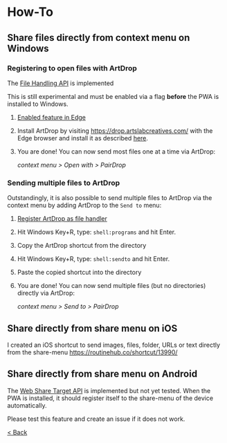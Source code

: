# How-To
## Share files directly from context menu on Windows
### Registering to open files with ArtDrop
The [File Handling API](https://learn.microsoft.com/en-us/microsoft-edge/progressive-web-apps-chromium/how-to/handle-files) is implemented

This is still experimental and must be enabled via a flag **before** the PWA is installed to Windows.
1. [Enabled feature in Edge](https://learn.microsoft.com/en-us/microsoft-edge/progressive-web-apps-chromium/how-to/handle-files#enable-the-file-handling-api)
2. Install ArtDrop by visiting https://drop.artslabcreatives.com/ with the Edge browser and install it as described [here](faq.md#help--i-cant-install-the-pwa-).
3. You are done! You can now send most files one at a time via ArtDrop:
   
   _context menu > Open with > PairDrop_

[//]: # (Todo: add screenshots)

### Sending multiple files to ArtDrop
Outstandingly, it is also possible to send multiple files to ArtDrop via the context menu by adding ArtDrop to the `Send to` menu:
1. [Register ArtDrop as file handler](#registering-to-open-files-with-artdrop) 
2. Hit Windows Key+R, type: `shell:programs` and hit Enter.
3. Copy the ArtDrop shortcut from the directory
4. Hit Windows Key+R, type: `shell:sendto` and hit Enter.
5. Paste the copied shortcut into the directory
6. You are done! You can now send multiple files (but no directories) directly via ArtDrop:
   
   _context menu > Send to > PairDrop_

[//]: # (Todo: add screenshots)

## Share directly from share menu on iOS
I created an iOS shortcut to send images, files, folder, URLs or text directly from the share-menu 
https://routinehub.co/shortcut/13990/

[//]: # (Todo: add doku with screenshots)


## Share directly from share menu on Android
The [Web Share Target API](https://developer.mozilla.org/en-US/docs/Web/Manifest/share_target) is implemented but not yet tested.
When the PWA is installed, it should register itself to the share-menu of the device automatically.

Please test this feature and create an issue if it does not work.

[< Back](/README.md)
